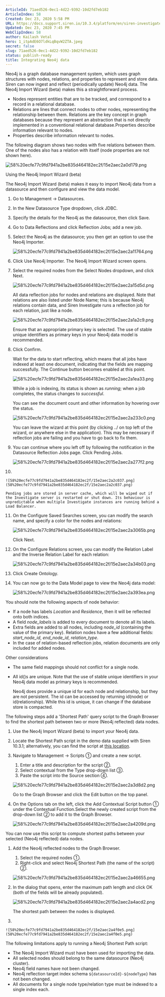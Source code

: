 ```yaml
---
ArticleId: 71aed526-0ec1-4d22-9392-10d2fd7eb182
ArticleIndex: 58
Created: Dec 23, 2020 5:58 PM
URL: https://docs.support.siren.io/10.3.4/platform/en/siren-investigate/data-reflection/integrating-neo4j-data.html
Updated: Dec 23, 2020 7:45 PM
WebClipIndex: 58
author: Kailash Vetal
hero: 1_itpAdE6O7ldkLqBqvW2ZTA.jpeg
secret: false
slug: 71aed526-0ec1-4d22-9392-10d2fd7eb182
status: publish-ready
title: Integrating Neo4j data
---
```

Neo4j is a graph database management system, which uses graph structures with nodes, relations, and properties to represent and store data. Siren can now ingest and reflect (periodically update) Neo4j data. The Neo4j Import Wizard (beta) makes this a straightforward process.

- Nodes represent entities that are to be tracked, and correspond to a record in a relational database.
- Relations are lines that connect nodes to other nodes, representing the relationship between them. Relations are the key concept in graph databases because they represent an abstraction that is not directly implemented in a conventional relational database.Properties describe information relevant to nodes.
- Properties describe information relevant to nodes.

The following diagram shows two nodes with five relations between them. One of the nodes also has a relation with itself (node properties are not shown here).

![58%20ecfe77c9fd7941a2be835d464182ec2f/15e2aec2a0d179.png](58%20ecfe77c9fd7941a2be835d464182ec2f/15e2aec2a0d179.png)

Using the Neo4j Import Wizard (beta)

The Neo4j Import Wizard (beta) makes it easy to import Neo4j data from a datasource and then configure and view the data model.

1. Go to Management → Datasources.
2. In the New Datasource Type dropdown, click JDBC.
3. Specify the details for the Neo4j as the datasource, then click Save.
4. Go to Data Reflections and click Reflection Jobs; add a new job.
5. Select the Neo4j as the datasource; you then get an option to use the Neo4j Importer.

    ![58%20ecfe77c9fd7941a2be835d464182ec2f/15e2aec2a11764.png](58%20ecfe77c9fd7941a2be835d464182ec2f/15e2aec2a11764.png)

6. Click Use Neo4j Importer. The Neo4j Import Wizard screen opens.
7. Select the required nodes from the Select Nodes dropdown, and click Next.

    ![58%20ecfe77c9fd7941a2be835d464182ec2f/15e2aec2a15d5d.png](58%20ecfe77c9fd7941a2be835d464182ec2f/15e2aec2a15d5d.png)

    All data reflection jobs for nodes and relations are displayed. Note that relations are also listed under Node Name; this is because Neo4j relations contain data, and Siren Investigate runs a reflection job for each relation, just like a node.

    ![58%20ecfe77c9fd7941a2be835d464182ec2f/15e2aec2a1a2c9.png](58%20ecfe77c9fd7941a2be835d464182ec2f/15e2aec2a1a2c9.png)

    Ensure that an appropriate primary key is selected. The use of stable unique identifiers as primary keys in your Neo4j data model is recommended.

8. Click Confirm.

    Wait for the data to start reflecting, which means that all jobs have indexed at least one document, indicating that the fields are mapping successfully. The Continue button becomes enabled at this point.

    ![58%20ecfe77c9fd7941a2be835d464182ec2f/15e2aec2a1ea33.png](58%20ecfe77c9fd7941a2be835d464182ec2f/15e2aec2a1ea33.png)

    While a job is indexing, its status is shown as *running*; when a job completes, the status changes to *successful*.

    You can see the document count and other information by hovering over the status.

    ![58%20ecfe77c9fd7941a2be835d464182ec2f/15e2aec2a233c0.png](58%20ecfe77c9fd7941a2be835d464182ec2f/15e2aec2a233c0.png)

    You can leave the wizard at this point (by clicking ../ on top left of the wizard, or anywhere else in the application). This may be necessary if reflection jobs are failing and you have to go back to fix them.

9. You can continue where you left off by following the notification in the Datasource Reflection Jobs page. Click Pending Jobs.

    ![58%20ecfe77c9fd7941a2be835d464182ec2f/15e2aec2a277f2.png](58%20ecfe77c9fd7941a2be835d464182ec2f/15e2aec2a277f2.png)

10. 

    ![58%20ecfe77c9fd7941a2be835d464182ec2f/15e2aec2a2c037.png](58%20ecfe77c9fd7941a2be835d464182ec2f/15e2aec2a2c037.png)

    Pending jobs are stored in server cache, which will be wiped out if the Investigate server is restarted or shut down. Its behaviour is unpredictable when multiple Investigate instances are running behind a Load Balancer.

11. On the Configure Saved Searches screen, you can modify the search name, and specify a color for the nodes and relations:

    ![58%20ecfe77c9fd7941a2be835d464182ec2f/15e2aec2a3065b.png](58%20ecfe77c9fd7941a2be835d464182ec2f/15e2aec2a3065b.png)

    Click Next.

12. On the Configure Relations screen, you can modify the Relation Label and the Inverse Relation Label for each relation:

    ![58%20ecfe77c9fd7941a2be835d464182ec2f/15e2aec2a34b03.png](58%20ecfe77c9fd7941a2be835d464182ec2f/15e2aec2a34b03.png)

13. Click Create Ontology.
14. You can now go to the Data Model page to view the Neo4j data model:

    ![58%20ecfe77c9fd7941a2be835d464182ec2f/15e2aec2a393ea.png](58%20ecfe77c9fd7941a2be835d464182ec2f/15e2aec2a393ea.png)

You should note the following aspects of node behavior:

- If a node has labels *Location* and *Residence*, then it will be reflected onto both indices.
- A field *node_labels* is added to every document to denote all its labels.
- Extra fields are added to all nodes, including *node_id* (containing the value of the primary key). Relation nodes have a few additional fields: *start_node_id*, *end_node_id*, *relation_type*.
- In the case of relation-based reflection jobs, relation documents are only included for added nodes.

Other considerations

- The same field mappings should not conflict for a single node.
- All id()s are unique. Note that the use of stable unique identifiers in your Neo4j data model as primary keys is recommended.

    Neo4j does provide a unique id for each node and relationship, but they are not persistent. The id can be accessed by returning id(node) or id(relationship). While this id is unique, it can change if the database store is compacted.

The following steps add a 'Shortest Path' query script to the Graph Browser to find the shortest path between two or more (Neo4j reflected) data nodes.

1. Use the Neo4j Import Wizard (beta) to import your Neo4j data.
2. Locate the Shortest Path script in the demo data supplied with Siren 10.3.1; alternatively, you can find the script at [this location](https://drive.google.com/file/d/1Wg0S1GN1JrXjAXwgtAjCYBUT1wQ7lwEP/view?usp=sharing).
3. Navigate to Management → Scripts ① and create a new script.
    1. Enter a title and description for the script ②.
    2. Select contextual from the Type drop-down list ③.
    3. Paste the script into the Source section ④.

    ![58%20ecfe77c9fd7941a2be835d464182ec2f/15e2aec2a3d8d2.png](58%20ecfe77c9fd7941a2be835d464182ec2f/15e2aec2a3d8d2.png)

    Go to the Graph Browser and click the Edit button on the top panel.

4. On the Options tab on the left, click the Add Contextual Script button ① under the Contextual Function.Select the newly created script from the drop-down list ② to add it to the Graph Browser.

    ![58%20ecfe77c9fd7941a2be835d464182ec2f/15e2aec2a4209d.png](58%20ecfe77c9fd7941a2be835d464182ec2f/15e2aec2a4209d.png)

You can now use this script to compute shortest paths between your selected (Neo4j reflected) data nodes.

1. Add the Neo4j reflected nodes to the Graph Browser.
    1. Select the required nodes ①.
    2. Right-click and select Neo4j Shortest Path (the name of the script) ②.

    ![58%20ecfe77c9fd7941a2be835d464182ec2f/15e2aec2a46655.png](58%20ecfe77c9fd7941a2be835d464182ec2f/15e2aec2a46655.png)

2. In the dialog that opens, enter the maximum path length and click OK (both of the fields will be already populated).

    ![58%20ecfe77c9fd7941a2be835d464182ec2f/15e2aec2a4acd2.png](58%20ecfe77c9fd7941a2be835d464182ec2f/15e2aec2a4acd2.png)

    The shortest path between the nodes is displayed.

3. 

    ![58%20ecfe77c9fd7941a2be835d464182ec2f/15e2aec2a4f0e5.png](58%20ecfe77c9fd7941a2be835d464182ec2f/15e2aec2a4f0e5.png)

The following limitations apply to running a Neo4j Shortest Path script:

- The Neo4j Import Wizard must have been used for importing the data.
- All selected nodes should belong to the same datasource (Neo4j cluster).
- Neo4j field names have not been changed.
- Neo4j reflection target index schema `${datasourceId}-${nodeType}` has not been changed.
- All documents for a single node type/relation type must be indexed to a single index each.
